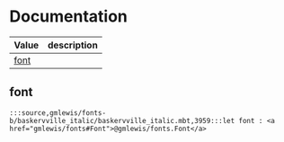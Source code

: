 # Documentation
|Value|description|
|---|---|
|[font](#font)||

## font

```moonbit
:::source,gmlewis/fonts-b/baskervville_italic/baskervville_italic.mbt,3959:::let font : <a href="gmlewis/fonts#Font">@gmlewis/fonts.Font</a>
```

